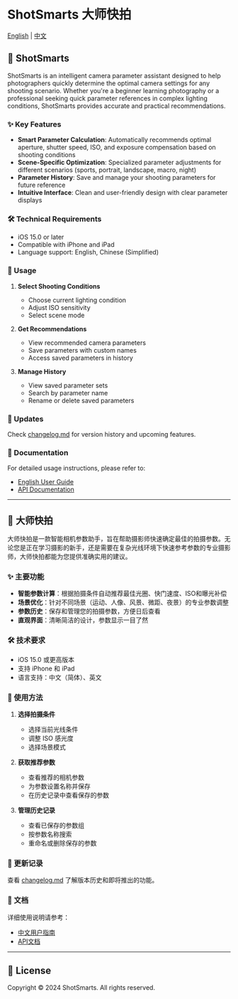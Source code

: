 # ShotSmarts 大师快拍

[English](#english) | [中文](#chinese)

<a name="english"></a>
## 📸 ShotSmarts

ShotSmarts is an intelligent camera parameter assistant designed to help photographers quickly determine the optimal camera settings for any shooting scenario. Whether you're a beginner learning photography or a professional seeking quick parameter references in complex lighting conditions, ShotSmarts provides accurate and practical recommendations.

### ✨ Key Features

- **Smart Parameter Calculation**: Automatically recommends optimal aperture, shutter speed, ISO, and exposure compensation based on shooting conditions
- **Scene-Specific Optimization**: Specialized parameter adjustments for different scenarios (sports, portrait, landscape, macro, night)
- **Parameter History**: Save and manage your shooting parameters for future reference
- **Intuitive Interface**: Clean and user-friendly design with clear parameter displays

### 🛠 Technical Requirements

- iOS 15.0 or later
- Compatible with iPhone and iPad
- Language support: English, Chinese (Simplified)

### 📱 Usage

1. **Select Shooting Conditions**
   - Choose current lighting condition
   - Adjust ISO sensitivity
   - Select scene mode

2. **Get Recommendations**
   - View recommended camera parameters
   - Save parameters with custom names
   - Access saved parameters in history

3. **Manage History**
   - View saved parameter sets
   - Search by parameter name
   - Rename or delete saved parameters

### 🔄 Updates

Check [changelog.md](docs/changelog.md) for version history and upcoming features.

### 📖 Documentation

For detailed usage instructions, please refer to:
- [English User Guide](docs/user_guide_en.md)
- [API Documentation](docs/api.md)

---

<a name="chinese"></a>
## 📸 大师快拍

大师快拍是一款智能相机参数助手，旨在帮助摄影师快速确定最佳的拍摄参数。无论您是正在学习摄影的新手，还是需要在复杂光线环境下快速参考参数的专业摄影师，大师快拍都能为您提供准确实用的建议。

### ✨ 主要功能

- **智能参数计算**：根据拍摄条件自动推荐最佳光圈、快门速度、ISO和曝光补偿
- **场景优化**：针对不同场景（运动、人像、风景、微距、夜景）的专业参数调整
- **参数历史**：保存和管理您的拍摄参数，方便日后查看
- **直观界面**：清晰简洁的设计，参数显示一目了然

### 🛠 技术要求

- iOS 15.0 或更高版本
- 支持 iPhone 和 iPad
- 语言支持：中文（简体）、英文

### 📱 使用方法

1. **选择拍摄条件**
   - 选择当前光线条件
   - 调整 ISO 感光度
   - 选择场景模式

2. **获取推荐参数**
   - 查看推荐的相机参数
   - 为参数设置名称并保存
   - 在历史记录中查看保存的参数

3. **管理历史记录**
   - 查看已保存的参数组
   - 按参数名称搜索
   - 重命名或删除保存的参数

### 🔄 更新记录

查看 [changelog.md](docs/changelog.md) 了解版本历史和即将推出的功能。

### 📖 文档

详细使用说明请参考：
- [中文用户指南](docs/user_guide_zh.md)
- [API文档](docs/api.md)

---

## 📝 License

Copyright © 2024 ShotSmarts. All rights reserved. 
